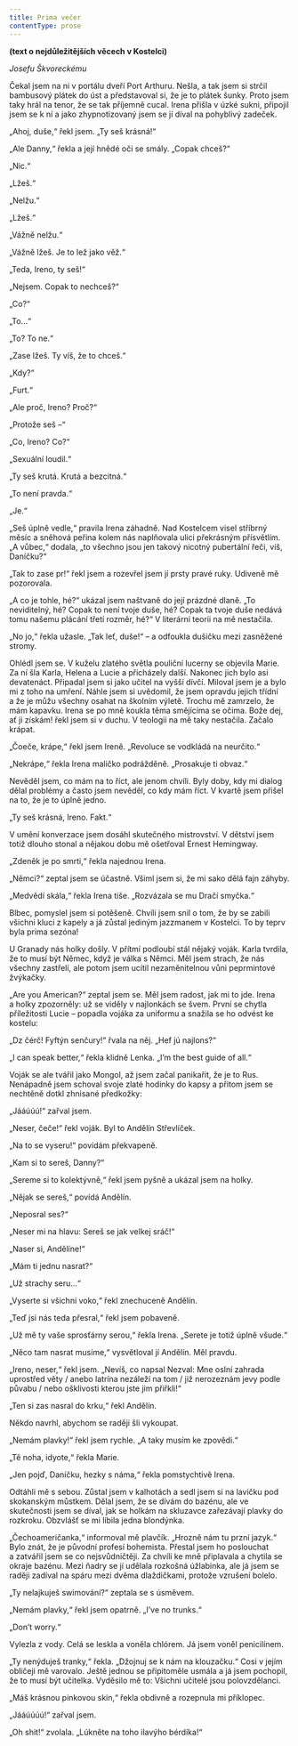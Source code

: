 ```yaml
---
title: Prima večer
contentType: prose
---
```


<section>

<div class="centered">

**(text o nejdůležitějších věcech v Kostelci)**

</div>

<div class="centered">

_Josefu Škvoreckému_

</div>

</section>

<section>

Čekal jsem na ni v portálu dveří Port Arthuru. Nešla, a tak jsem si strčil bambusový plátek do úst a představoval si, že je to plátek šunky. Proto jsem taky hrál na tenor, že se tak příjemně cucal. Irena přišla v úzké sukni, připojil jsem se k ní a jako zhypnotizovaný jsem se jí díval na pohyblivý zadeček.

„Ahoj, duše,“ řekl jsem. „Ty seš krásná!“

„Ale Danny,“ řekla a její hnědé oči se smály. „Copak chceš?“

„Nic.“

„Lžeš.“

„Nelžu.“

„Lžeš.“

„Vážně nelžu.“

„Vážně lžeš. Je to lež jako věž.“

„Teda, Ireno, ty seš!“

„Nejsem. Copak to nechceš?“

„Co?“

„To…“

„To? To ne.“

„Zase lžeš. Ty víš, že to chceš.“

„Kdy?“

„Furt.“

„Ale proč, Ireno? Proč?“

„Protože seš –“

„Co, Ireno? Co?“

„Sexuální loudil.“

„Ty seš krutá. Krutá a bezcitná.“

„To není pravda.“

„Je.“

„Seš úplně vedle,“ pravila Irena záhadně. Nad Kostelcem visel stříbrný měsíc a sněhová peřina kolem nás naplňovala ulici překrásným přísvětlím. „A vůbec,“ dodala, „to všechno jsou jen takový nicotný pubertální řeči, víš, Daníčku?“

„Tak to zase pr!“ řekl jsem a rozevřel jsem jí prsty pravé ruky. Udiveně mě pozorovala.

„A co je tohle, hé?“ ukázal jsem naštvaně do její prázdné dlaně. „To neviditelný, hé? Copak to není tvoje duše, hé? Copak ta tvoje duše nedává tomu našemu plácání třetí rozměr, hé?“ V literární teorii na mě nestačila.

„No jo,“ řekla užasle. „Tak leť, duše!“ – a odfoukla dušičku mezi zasněžené stromy.

Ohlédl jsem se. V kuželu zlatého světla pouliční lucerny se objevila Marie. Za ní šla Karla, Helena a Lucie a přicházely další. Nakonec jich bylo asi devatenáct. Připadal jsem si jako učitel na vyšší dívčí. Miloval jsem je a bylo mi z toho na umření. Náhle jsem si uvědomil, že jsem opravdu jejich třídní a že je můžu všechny osahat na školním výletě. Trochu mě zamrzelo, že mám kapavku. Irena se po mně koukla těma smějícíma se očima. Bože dej, ať ji získám! řekl jsem si v duchu. V teologii na mě taky nestačila. Začalo krápat.

„Čoeče, krápe,“ řekl jsem Ireně. „Revoluce se vodkládá na neur­čito.“

„Nekrápe,“ řekla Irena maličko podrážděně. „Prosakuje ti obvaz.“

Nevěděl jsem, co mám na to říct, ale jenom chvíli. Byly doby, kdy mi dialog dělal problémy a často jsem nevěděl, co kdy mám říct. V kvartě jsem přišel na to, že je to úplně jedno.

„Ty seš krásná, Ireno. Fakt.“

V umění konverzace jsem dosáhl skutečného mistrovství. V dětství jsem totiž dlouho stonal a nějakou dobu mě ošetřoval Ernest Hemingway.

„Zdeněk je po smrti,“ řekla najednou Irena.

„Němci?“ zeptal jsem se účastně. Všiml jsem si, že mi sako dělá fajn záhyby.

„Medvědí skála,“ řekla Irena tiše. „Rozvázala se mu Dračí smyčka.“

Blbec, pomyslel jsem si potěšeně. Chvíli jsem snil o tom, že by se zabili všichni kluci z kapely a já zůstal jediným jazzmanem v Kostelci. To by teprv byla prima sezóna!

U Granady nás holky došly. V přítmí podloubí stál nějaký voják. Karla tvrdila, že to musí být Němec, když je válka s Němci. Měl jsem strach, že nás všechny zastřelí, ale potom jsem ucítil nezaměnitelnou vůni peprmintové žvýkačky.

„Are you American?“ zeptal jsem se. Měl jsem radost, jak mi to jde. Irena a holky zpozorněly: už se viděly v najlonkách se švem. První se chytla příležitosti Lucie – popadla vojáka za uniformu a snažila se ho odvést ke kostelu:

„Dz čérč! Fyftýn senčury!“ řvala na něj. „Hef jú najlons?“

„I can speak better,“ řekla klidně Lenka. „I’m the best guide of all.“

Voják se ale tvářil jako Mongol, až jsem začal panikařit, že je to Rus. Nenápadně jsem schoval svoje zlaté hodinky do kapsy a přitom jsem se nechtěně dotkl zhnisané předkožky:

„Jááúúú!“ zařval jsem.

„Neser, čeče!“ řekl voják. Byl to Andělín Střevlíček.

„Na to se vyseru!“ povídám překvapeně.

„Kam si to sereš, Danny?“

„Sereme si to kolektývně,“ řekl jsem pyšně a ukázal jsem na holky.

„Nějak se sereš,“ povídá Andělín.

„Neposral ses?“

„Neser mi na hlavu: Sereš se jak velkej sráč!“

„Naser si, Andělíne!“

„Mám ti jednu nasrat?“

„Už strachy seru…“

„Vyserte si všichni voko,“ řekl znechuceně Andělín.

„Teď jsi nás teda přesral,“ řekl jsem pobaveně.

„Už mě ty vaše sprosťárny serou,“ řekla Irena. „Serete je totiž úplně všude.“

„Něco tam nasrat musíme,“ vysvětloval jí Andělín. Měl pravdu.

„Ireno, neser,“ řekl jsem. „Nevíš, co napsal Nezval: Mne oslní zahrada uprostřed věty / anebo latrína nezáleží na tom / již nerozeznám jevy podle půvabu / nebo ošklivosti kterou jste jim přiřkli!“

„Ten si zas nasral do krku,“ řekl Andělín.

Někdo navrhl, abychom se raději šli vykoupat.

„Nemám plavky!“ řekl jsem rychle. „A taky musím ke zpovědi.“

„Tě noha, idyote,“ řekla Marie.

„Jen pojď, Daníčku, hezky s náma,“ řekla pomstychtivě Irena.

Odtáhli mě s sebou. Zůstal jsem v kalhotách a sedl jsem si na lavičku pod skokanským můstkem. Dělal jsem, že se dívám do bazénu, ale ve skutečnosti jsem se díval, jak se holkám na skluzavce zařezávají plavky do rozkroku. Obzvlášť se mi líbila jedna blondýnka.

„Čechoameričanka,“ informoval mě plavčík. „Hrozně nám tu przní jazyk.“ Bylo znát, že je původní profesí bohemista. Přestal jsem ho poslouchat a zatvářil jsem se co nejsvůdničtěji. Za chvíli ke mně připlavala a chytila se okraje bazénu. Mezi ňadry se jí udělala rozkošná úžlabinka, ale já jsem se raději zadíval na spáru mezi dvěma dlaždičkami, protože vzrušení bolelo.

„Ty nelajkuješ swimování?“ zeptala se s úsměvem.

„Nemám plavky,“ řekl jsem opatrně. „I’ve no trunks.“

„Don’t worry.“

Vylezla z vody. Celá se leskla a voněla chlórem. Já jsem voněl penicilínem.

„Ty nenýduješ tranky,“ řekla. „Džojnuj se k nám na klouzačku.“ Cosi v jejím obličeji mě varovalo. Ještě jednou se připitoměle usmála a já jsem pochopil, že to musí být učitelka. Vyděsilo mě to: Všichni učitelé jsou polovzdělanci.

„Máš krásnou pinkovou skin,“ řekla obdivně a rozepnula mi příklopec.

„Jááúúúú!“ zařval jsem.

„Oh shit!“ zvolala. „Lúkněte na toho ilavýho bérdíka!“

</section>
